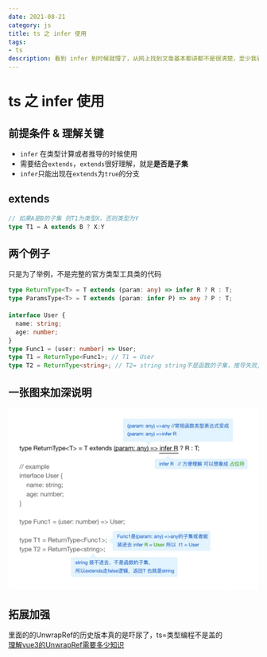 ```yaml
---
date: 2021-08-21
category: js
title: ts 之 infer 使用
tags:
- ts
description: 看到 infer 到时候就懵了，从网上找到文章基本都讲都不是很清楚，至少我看起来不是很清楚
---
```

# ts 之 infer 使用

## 前提条件 & 理解关键
- `infer` 在类型计算或者推导的时候使用
- 需要结合`extends`，`extends`很好理解，就是**是否是子集**
- `infer`只能出现在`extends`为`true`的分支

## extends
```ts
// 如果A是B的子集 则T1为类型X，否则类型为Y
type T1 = A extends B ? X:Y
```

## 两个例子
只是为了举例，不是完整的官方类型工具类的代码
```ts
type ReturnType<T> = T extends (param: any) => infer R ? R : T;
type ParamsType<T> = T extends (param: infer P) => any ? P : T;

interface User {
  name: string;
  age: number;
}
type Func1 = (user: number) => User;
type T1 = ReturnType<Func1>; // T1 = User 
type T2 = ReturnType<string>; // T2= string string不是函数的子集，推导失败,返回本身

```

## 一张图来加深说明

![infer](./imgs/ts_infer.jpg)

## 拓展加强
里面的的UnwrapRef的历史版本真的是吓尿了，ts=类型编程不是盖的  
[理解vue3的UnwrapRef需要多少知识](https://juejin.cn/post/6844904126283776014)


<Comment />

